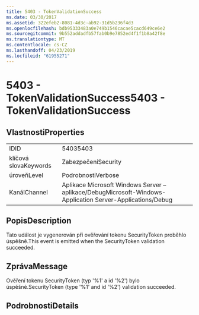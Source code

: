 ```yaml
---
title: 5403 - TokenValidationSuccess
ms.date: 03/30/2017
ms.assetid: 322efeb2-8081-4d3c-ab92-31d5b236f4d3
ms.openlocfilehash: bdb95333483a0e749b1546cacae5cacd649ce6e2
ms.sourcegitcommit: 9b552addadfb57fab0b9e7852ed4f1f1b8a42f8e
ms.translationtype: MT
ms.contentlocale: cs-CZ
ms.lasthandoff: 04/23/2019
ms.locfileid: "61955271"
---
```

# <a name="5403---tokenvalidationsuccess"></a><span data-ttu-id="77afc-102">5403 - TokenValidationSuccess</span><span class="sxs-lookup"><span data-stu-id="77afc-102">5403 - TokenValidationSuccess</span></span>
## <a name="properties"></a><span data-ttu-id="77afc-103">Vlastnosti</span><span class="sxs-lookup"><span data-stu-id="77afc-103">Properties</span></span>  
  
|||  
|-|-|  
|<span data-ttu-id="77afc-104">ID</span><span class="sxs-lookup"><span data-stu-id="77afc-104">ID</span></span>|<span data-ttu-id="77afc-105">5403</span><span class="sxs-lookup"><span data-stu-id="77afc-105">5403</span></span>|  
|<span data-ttu-id="77afc-106">klíčová slova</span><span class="sxs-lookup"><span data-stu-id="77afc-106">Keywords</span></span>|<span data-ttu-id="77afc-107">Zabezpečení</span><span class="sxs-lookup"><span data-stu-id="77afc-107">Security</span></span>|  
|<span data-ttu-id="77afc-108">úroveň</span><span class="sxs-lookup"><span data-stu-id="77afc-108">Level</span></span>|<span data-ttu-id="77afc-109">Podrobnosti</span><span class="sxs-lookup"><span data-stu-id="77afc-109">Verbose</span></span>|  
|<span data-ttu-id="77afc-110">Kanál</span><span class="sxs-lookup"><span data-stu-id="77afc-110">Channel</span></span>|<span data-ttu-id="77afc-111">Aplikace Microsoft Windows Server – aplikace/Debug</span><span class="sxs-lookup"><span data-stu-id="77afc-111">Microsoft-Windows-Application Server-Applications/Debug</span></span>|  
  
## <a name="description"></a><span data-ttu-id="77afc-112">Popis</span><span class="sxs-lookup"><span data-stu-id="77afc-112">Description</span></span>  
 <span data-ttu-id="77afc-113">Tato událost je vygenerován při ověřování tokenu SecurityToken proběhlo úspěšně.</span><span class="sxs-lookup"><span data-stu-id="77afc-113">This event is emitted when the SecurityToken validation succeeded.</span></span>  
  
## <a name="message"></a><span data-ttu-id="77afc-114">Zpráva</span><span class="sxs-lookup"><span data-stu-id="77afc-114">Message</span></span>  
 <span data-ttu-id="77afc-115">Ověření tokenu SecurityToken (typ '%1' a id '%2') bylo úspěšné.</span><span class="sxs-lookup"><span data-stu-id="77afc-115">SecurityToken (type '%1' and id '%2') validation succeeded.</span></span>  
  
## <a name="details"></a><span data-ttu-id="77afc-116">Podrobnosti</span><span class="sxs-lookup"><span data-stu-id="77afc-116">Details</span></span>
